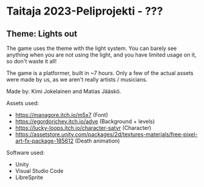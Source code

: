 # Taitaja 2023-Peliprojekti - ???
## Theme: Lights out

The game uses the theme with the light system. 
You can barely see anything when you are not using the light, and you have limited usage on it, so don't waste it all!

The game is a platformer, built in ~7 hours. 
Only a few of the actual assets were made by us, as we aren't really artists / musicians. 

Made by: Kimi Jokelainen and Matias Jääskö.

Assets used:
- https://managore.itch.io/m5x7 (Font)
- https://egordorichev.itch.io/adve (Background + levels)
- https://lucky-loops.itch.io/character-satyr (Character)
- https://assetstore.unity.com/packages/2d/textures-materials/free-pixel-art-fx-package-185612 (Death animation)

Software used:
- Unity
- Visual Studio Code
- LibreSprite